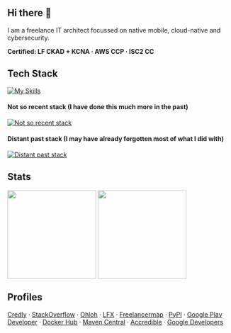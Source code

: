 ## Hi there 👋

I am a freelance IT architect focussed on native mobile, cloud-native and cybersecurity.

__Certified: LF CKAD + KCNA ‧ AWS CCP ‧ ISC2 CC__

## Tech Stack

[![My Skills](https://skillicons.dev/icons?i=ai,androidstudio,apple,aws,bash,bitbucket,discord,docker,firebase,git,github,githubactions,gitlab,gradle,idea,kotlin,ktor,kubernetes,linux,maven,md,materialui,openshift,swift,vim)](https://skillicons.dev)

#### Not so recent stack (I have done this much more in the past)

[![Not so recent stack](https://skillicons.dev/icons?i=appwrite,cpp,cmake,css,dart,debian,django,flutter,gcp,html,mysql,openstack,postgres,py,sqlite,ubuntu)](https://skillicons.dev)

#### Distant past stack (I may have already forgotten most of what I did with)

[![Distant past stack](https://skillicons.dev/icons?i=bitbucket,bootstrap,c,dotnet,eclipse,go,gtk,jenkins,js,qt,rails,ruby)](https://skillicons.dev)

## Stats

<picture>
  <source srcset="https://github-readme-stats.vercel.app/api?username=saschpe&show_icons=true&theme=dark" media="(prefers-color-scheme: dark)" />
  <source srcset="https://github-readme-stats.vercel.app/api?username=saschpe&show_icons=true" media="(prefers-color-scheme: light), (prefers-color-scheme: no-preference)" />
  <img height=200 align="center" src="https://github-readme-stats.vercel.app/api?username=saschpe&show_icons=true" />
</picture>
<picture>
  <source srcset="https://github-readme-stats.vercel.app/api/top-langs?username=saschpe&layout=compact&langs_count=8&card_width=320&theme=dark" media="(prefers-color-scheme: dark)" />
  <source srcset="https://github-readme-stats.vercel.app/api/top-langs?username=saschpe&layout=compact&langs_count=8&card_width=320" media="(prefers-color-scheme: light), (prefers-color-scheme: no-preference)" />
  <img height=200 align="center" src="https://github-readme-stats.vercel.app/api/top-langs?username=saschpe&layout=compact&langs_count=8&card_width=320" />
</picture>

## Profiles
[Credly](https://www.credly.com/users/saschpe) ‧ [StackOverflow](https://stackoverflow.com/users/3281431/saschpe) ‧ [Ohloh](https://openhub.net/accounts/saschpe) ‧ [LFX](https://openprofile.dev/profile/saschpe) ‧ [Freelancermap](https://www.freelancermap.de/profil/sascha-peilicke) ‧ [PyPI](https://pypi.org/user/saschpe/) ‧ [Google Play Developer](https://play.google.com/store/apps/dev?id=8928456854249573763&pli=1)
 ‧ [Docker Hub](https://hub.docker.com/u/saschpe) ‧ [Maven Central](https://central.sonatype.com/search?q=de.peilicke.sascha&namespace=de.peilicke.sascha) ‧ [Accredible](https://www.credential.net/profile/saschpe) ‧ [Google Developers](https://g.dev/saschpe)

<!--
**saschpe/saschpe** is a ✨ _special_ ✨ repository because its `README.md` (this file) appears on your GitHub profile.

Here are some ideas to get you started:

- 🔭 I’m currently working on ...
- 🌱 I’m currently learning ...
- 👯 I’m looking to collaborate on ...
- 🤔 I’m looking for help with ...
- 💬 Ask me about ...
- 📫 How to reach me: ...
- 😄 Pronouns: ...
- ⚡ Fun fact: ...
-->
